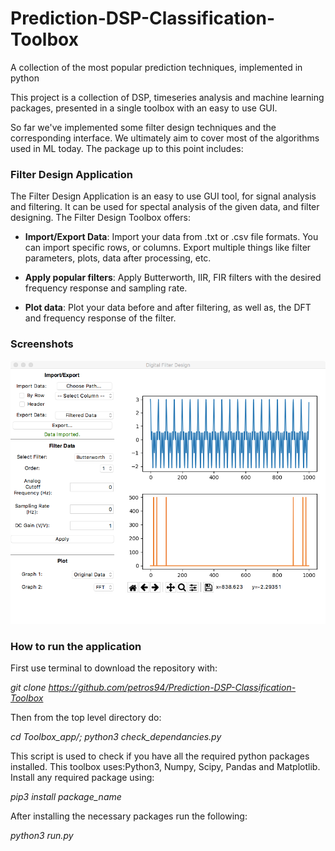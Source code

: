 # Prediction-DSP-Classification-Toolbox
A collection of the most popular prediction techniques, implemented in python

This project is a collection of DSP, timeseries analysis and machine learning packages, presented
in a single toolbox with an easy to use GUI.

So far we've implemented some filter design techniques and the corresponding interface.
We ultimately aim to cover most of the algorithms used in ML today. The package up to this
point includes:

### Filter Design Application ###

The Filter Design Application is an easy to use GUI tool, for signal analysis and filtering. It can be used for spectal
analysis of the given data, and filter designing.
The Filter Design Toolbox offers:

* __Import/Export Data__: Import your data from .txt or .csv file formats. You can import specific rows, or columns.
Export multiple things like filter parameters, plots, data after processing, etc.

* __Apply popular filters__: Apply Butterworth, IIR, FIR filters with the desired frequency response and sampling rate.

* __Plot data__: Plot your data before and after filtering, as well as, the DFT and frequency response of the filter.

### Screenshots ###
![Alt text](Screenshots/Window1.png?raw=true "Application Window")


### How to run the application ###

First use terminal to download the repository with:

_git clone https://github.com/petros94/Prediction-DSP-Classification-Toolbox_

Then from the top level directory do:

_cd Toolbox_app/; python3 check_dependancies.py_

This script is used to check if you have all the required python packages installed. This toolbox uses:Python3, Numpy, Scipy,
Pandas and Matplotlib. Install any required package using:

_pip3 install package_name_

After installing the necessary packages run the following:

_python3 run.py_
